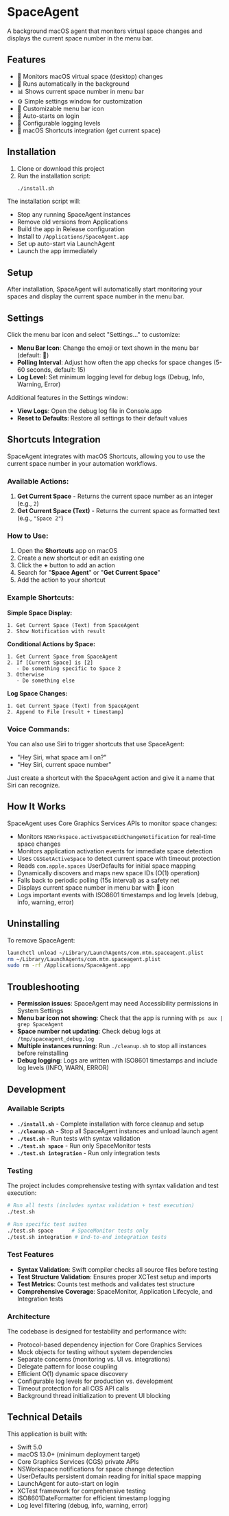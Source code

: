 # SpaceAgent

A background macOS agent that monitors virtual space changes and displays the current space number in the menu bar.

## Features

- 🚀 Monitors macOS virtual space (desktop) changes
- 🔄 Runs automatically in the background
- 📊 Shows current space number in menu bar
- ⚙️ Simple settings window for customization
- 🎨 Customizable menu bar icon
- 🏁 Auto-starts on login
- 📝 Configurable logging levels
- 🔗 macOS Shortcuts integration (get current space)

## Installation

1. Clone or download this project
2. Run the installation script:
   ```bash
   ./install.sh
   ```

The installation script will:
- Stop any running SpaceAgent instances
- Remove old versions from Applications
- Build the app in Release configuration
- Install to `/Applications/SpaceAgent.app`
- Set up auto-start via LaunchAgent
- Launch the app immediately

## Setup

After installation, SpaceAgent will automatically start monitoring your spaces and display the current space number in the menu bar.

## Settings

Click the menu bar icon and select "Settings..." to customize:

- **Menu Bar Icon**: Change the emoji or text shown in the menu bar (default: 🚀)
- **Polling Interval**: Adjust how often the app checks for space changes (5-60 seconds, default: 15)
- **Log Level**: Set minimum logging level for debug logs (Debug, Info, Warning, Error)

Additional features in the Settings window:
- **View Logs**: Open the debug log file in Console.app
- **Reset to Defaults**: Restore all settings to their default values

## Shortcuts Integration

SpaceAgent integrates with macOS Shortcuts, allowing you to use the current space number in your automation workflows.

### Available Actions:

1. **Get Current Space** - Returns the current space number as an integer (e.g., `2`)
2. **Get Current Space (Text)** - Returns the current space as formatted text (e.g., `"Space 2"`)

### How to Use:

1. Open the **Shortcuts** app on macOS
2. Create a new shortcut or edit an existing one
3. Click the **+** button to add an action
4. Search for "**Space Agent**" or "**Get Current Space**"
5. Add the action to your shortcut

### Example Shortcuts:

**Simple Space Display:**
```
1. Get Current Space (Text) from SpaceAgent
2. Show Notification with result
```

**Conditional Actions by Space:**
```
1. Get Current Space from SpaceAgent
2. If [Current Space] is [2]
   - Do something specific to Space 2
3. Otherwise
   - Do something else
```

**Log Space Changes:**
```
1. Get Current Space (Text) from SpaceAgent
2. Append to File [result + timestamp]
```

### Voice Commands:

You can also use Siri to trigger shortcuts that use SpaceAgent:
- "Hey Siri, what space am I on?"
- "Hey Siri, current space number"

Just create a shortcut with the SpaceAgent action and give it a name that Siri can recognize.

## How It Works

SpaceAgent uses Core Graphics Services APIs to monitor space changes:

- Monitors `NSWorkspace.activeSpaceDidChangeNotification` for real-time space changes
- Monitors application activation events for immediate space detection
- Uses `CGSGetActiveSpace` to detect current space with timeout protection
- Reads `com.apple.spaces` UserDefaults for initial space mapping
- Dynamically discovers and maps new space IDs (O(1) operation)
- Falls back to periodic polling (15s interval) as a safety net
- Displays current space number in menu bar with 🚀 icon
- Logs important events with ISO8601 timestamps and log levels (debug, info, warning, error)

## Uninstalling

To remove SpaceAgent:

```bash
launchctl unload ~/Library/LaunchAgents/com.mtm.spaceagent.plist
rm ~/Library/LaunchAgents/com.mtm.spaceagent.plist
sudo rm -rf /Applications/SpaceAgent.app
```

## Troubleshooting

- **Permission issues**: SpaceAgent may need Accessibility permissions in System Settings
- **Menu bar icon not showing**: Check that the app is running with `ps aux | grep SpaceAgent`
- **Space number not updating**: Check debug logs at `/tmp/spaceagent_debug.log`
- **Multiple instances running**: Run `./cleanup.sh` to stop all instances before reinstalling
- **Debug logging**: Logs are written with ISO8601 timestamps and include log levels (INFO, WARN, ERROR)

## Development

### Available Scripts

- **`./install.sh`** - Complete installation with force cleanup and setup
- **`./cleanup.sh`** - Stop all SpaceAgent instances and unload launch agent
- **`./test.sh`** - Run tests with syntax validation
- **`./test.sh space`** - Run only SpaceMonitor tests
- **`./test.sh integration`** - Run only integration tests

### Testing

The project includes comprehensive testing with syntax validation and test execution:

```bash
# Run all tests (includes syntax validation + test execution)
./test.sh

# Run specific test suites
./test.sh space      # SpaceMonitor tests only
./test.sh integration # End-to-end integration tests
```

### Test Features

- **Syntax Validation**: Swift compiler checks all source files before testing
- **Test Structure Validation**: Ensures proper XCTest setup and imports
- **Test Metrics**: Counts test methods and validates test structure
- **Comprehensive Coverage**: SpaceMonitor, Application Lifecycle, and Integration tests

### Architecture

The codebase is designed for testability and performance with:
- Protocol-based dependency injection for Core Graphics Services
- Mock objects for testing without system dependencies
- Separate concerns (monitoring vs. UI vs. integrations)
- Delegate pattern for loose coupling
- Efficient O(1) dynamic space discovery
- Configurable log levels for production vs. development
- Timeout protection for all CGS API calls
- Background thread initialization to prevent UI blocking

## Technical Details

This application is built with:
- Swift 5.0
- macOS 13.0+ (minimum deployment target)
- Core Graphics Services (CGS) private APIs
- NSWorkspace notifications for space change detection
- UserDefaults persistent domain reading for initial space mapping
- LaunchAgent for auto-start on login
- XCTest framework for comprehensive testing
- ISO8601DateFormatter for efficient timestamp logging
- Log level filtering (debug, info, warning, error)